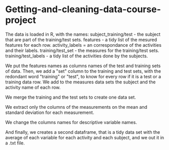 # Getting-and-cleaning-data-course-project

The data is loaded in R, with the names:
subject_training/test - the subject that are part of the training/test sets.
features - a tidy list of the mesured features for each row.
activity_labels = an correspondance of the activities and their labels.
training/test_set - the measures for the training/test sets.
training/test_labels - a tidy list of the activities done by the subjects.

We put the features names as columns names of the test and training sets of data.
Then, we add a "set" column to the training and test sets, with the redondant word "training" or "test", to know for every row if it is a test or a training data row.
We add to the measures data sets the subject and the activity name of each row.

We merge the training and the test sets to create one data set.

We extract only the columns of the measurements on the mean and standard deviation for each measurement.

We change the columns names for descriptive variable names.

And finally, we creates a second dataframe, that is a tidy data set with the average of each variable for each activity and each subject, and we out it in a .txt file.
